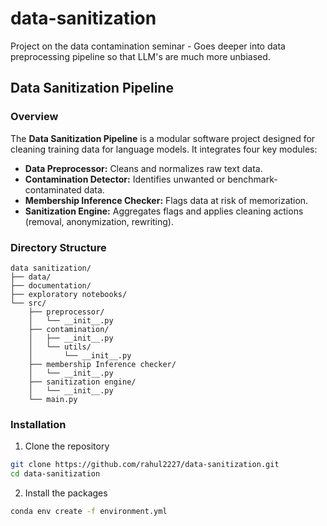 # data-sanitization
Project on the data contamination seminar - Goes deeper into data preprocessing pipeline so that LLM's are much more unbiased.

## Data Sanitization Pipeline

### Overview
The **Data Sanitization Pipeline** is a modular software project designed for cleaning training data for language models. It integrates four key modules:
- **Data Preprocessor:** Cleans and normalizes raw text data.
- **Contamination Detector:** Identifies unwanted or benchmark-contaminated data.
- **Membership Inference Checker:** Flags data at risk of memorization.
- **Sanitization Engine:** Aggregates flags and applies cleaning actions (removal, anonymization, rewriting).

### Directory Structure
```tree
data sanitization/
├── data/
├── documentation/
├── exploratory notebooks/
└── src/
    ├── preprocessor/
    │   └── __init__.py
    ├── contamination/
    │   ├── __init__.py
    │   └── utils/
    │       └── __init__.py
    ├── membership Inference checker/
    │   └── __init__.py
    ├── sanitization engine/
    │   └── __init__.py
    └── main.py
```

### Installation
1. Clone the repository
```bash
git clone https://github.com/rahul2227/data-sanitization.git
cd data-sanitization
```

2. Install the packages
```bash
conda env create -f environment.yml 
```